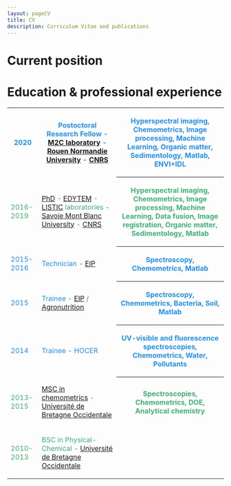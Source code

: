 ```yaml
---
layout: pageCV
title: CV
description: Curriculum Vitae and publications
---
```


# Current position

# Education & professional experience

<table style="width:100%">
  <tr>
    <th><p style="color:DodgerBlue;">2020</p></th>
    <th><p style="color:DodgerBlue;">Postoctoral Research Fellow - <a href="https://www.unicaen.fr/m2c/">M2C laboratory</a> - <a href="https://www.univ-rouen.fr/">Rouen Normandie University</a> - <a href="http://www.cnrs.fr/fr/page-daccueil">CNRS</a></p></th>
    <th><p style="color:DodgerBlue;">Hyperspectral imaging, Chemometrics, Image processing, Machine Learning, Organic matter, Sedimentology, Matlab, ENVI+IDL</p></th>
  </tr>
  <tr>
    <td><p style="color:MediumSeaGreen;">2016-2019</p></td>
    <td><p style="color:MediumSeaGreen;"><a href="http://www.theses.fr/s188783">PhD</a> - <a href="http://edytem.cnrs.fr/">EDYTEM</a> - <a href="https://www.listic.univ-smb.fr/">LISTIC</a> laboratories - <a href="https://www.univ-smb.fr/">Savoie Mont Blanc University</a> - <a href="http://www.cnrs.fr/fr/page-daccueil">CNRS</a></p></td>
    <th><p style="color:MediumSeaGreen;">Hyperspectral imaging, Chemometrics, Image processing, Machine Learning, Data fusion, Image registration, Organic matter, Sedimentology, Matlab</p></th>
  </tr>
  <tr>
    <td><p style="color:DodgerBlue;">2015-2016</p></td>
    <td><p style="color:DodgerBlue;">Technician - <a href="www.purpan.fr">EIP</a></p></td>
    <th><p style="color:DodgerBlue;">Spectroscopy, Chemometrics, Matlab</p></th>
  </tr>
  <tr>
    <td><p style="color:DodgerBlue;">2015</p></td>
    <td><p style="color:DodgerBlue;">Trainee - <a href="www.purpan.fr">EIP</a> / <a href="https://www.agronutrition.com/fr">Agronutrition</a></p></td>
    <th><p style="color:DodgerBlue;">Spectroscopy, Chemometrics, Bacteria, Soil,  Matlab</p></th>
  </tr>
  <tr>
    <td><p style="color:DodgerBlue;">2014</p></td>
    <td><p style="color:DodgerBlue;">Trainee - HOCER</p></td>
    <th><p style="color:DodgerBlue;">UV-visible and fluorescence spectroscopies, Chemometrics, Water, Pollutants</p></th>
  </tr>
  <tr>
    <td><p style="color:MediumSeaGreen;">2013-2015</p></td>
    <td><p style="color:MediumSeaGreen;"><a href="https://www.univ-brest.fr/departement-chimie/menu/FORMATIONS/Masters_/Parcours--CACQ-OPEx-">MSC in chemometrics</a> - <a href="https://www.univ-brest.fr/">Université de Bretagne Occidentale</a></p></td>
    <th><p style="color:MediumSeaGreen;">Spectroscopies, Chemometrics, DOE, Analytical chemistry</p></th>
  </tr>
  <tr>
    <td><p style="color:MediumSeaGreen;">2010-2013</p></td>
    <td><p style="color:MediumSeaGreen;">BSC in Physical-Chemical - <a href="https://www.univ-brest.fr/">Université de Bretagne Occidentale</a></p></td>
  </tr>
</table>

